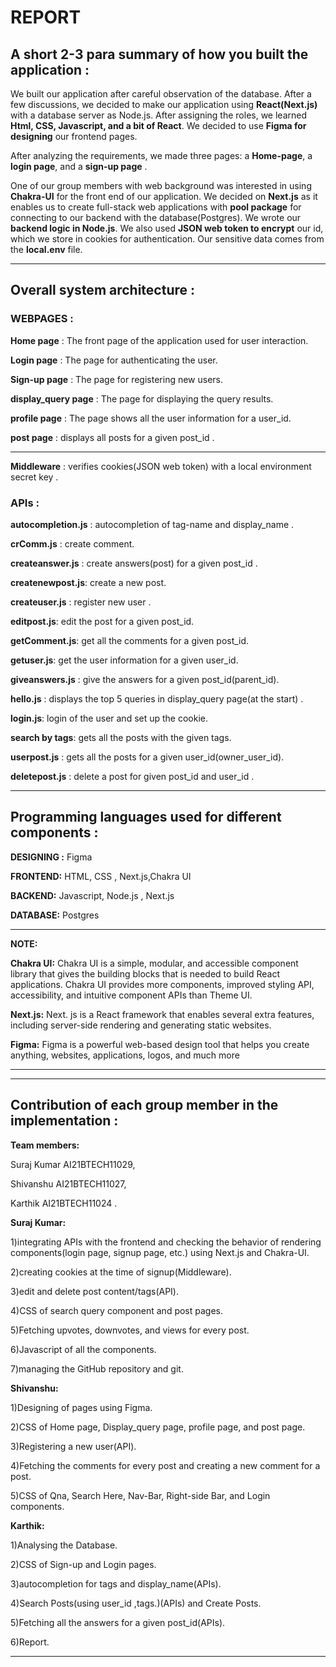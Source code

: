# REPORT 

## A short 2-3 para summary of how you built the application :

We built our application after careful observation of the database. After a few discussions, we decided to make our application using **React(Next.js)** with a database server as Node.js. After assigning the roles, we learned **Html, CSS, Javascript, and a bit of React**. We decided to use **Figma for designing** our frontend pages.

After analyzing the requirements, we made three pages: a **Home-page**, a **login page**, and a **sign-up page** .

One of our group members with web background was interested in using **Chakra-UI** for the front end of our application. We decided on **Next.js** as it enables us to create full-stack web applications with **pool package** for connecting to our backend with the database(Postgres). We wrote our **backend logic in Node.js**. We also used **JSON web token to encrypt** our id, which we store in cookies for authentication. Our sensitive data comes from the **local.env** file.

---

## Overall system architecture :

### WEBPAGES :

**Home page** : The front page of the application used for user interaction.

**Login page** : The page for authenticating the user.

**Sign-up page** : The page for registering new users.

**display_query page** : The page for displaying the query results.

**profile page** : The page shows all the user information for a user_id.

**post page** : displays all posts for a given post_id .

---

**Middleware** : verifies cookies(JSON web token) with a local environment secret key .

### APIs :

**autocompletion.js** : autocompletion of tag-name and display_name .

**crComm.js** : create comment.

**createanswer.js**   : create answers(post) for a given post_id .

**createnewpost.js**: create a new post.

**createuser.js** : register new user .

**editpost.js**: edit the post for a given post_id.

**getComment.js**: get all the comments for a given post_id.

**getuser.js**: get the user information for a given user_id.

**giveanswers.js** : give the answers for a given post_id(parent_id).

**hello.js** : displays the top 5 queries in display_query page(at the start) .

**login.js**: login of the user and set up the cookie.

**search by tags**: gets all the posts with the given tags.

**userpost.js** : gets all the posts for a given user_id(owner_user_id).

**deletepost.js** : delete a post for given post_id and user_id .



---
## Programming languages used for different components :

**DESIGNING :** Figma

**FRONTEND:** HTML, CSS , Next.js,Chakra UI

**BACKEND:** Javascript, Node.js , Next.js

**DATABASE:** Postgres

---

**NOTE:**

**Chakra UI:** Chakra UI is a simple, modular, and accessible component library that gives the building blocks that is needed to build React applications. Chakra UI provides more components, improved styling API, accessibility, and intuitive component APIs than Theme UI. 

**Next.js:** Next. js is a React framework that enables several extra features, including server-side rendering and generating static websites.

**Figma:** Figma is a powerful web-based design tool that helps you create anything, websites, applications, logos, and much more

---

---

## Contribution of each group member in the implementation :

**Team members:** 

Suraj Kumar AI21BTECH11029, 

Shivanshu AI21BTECH11027,

Karthik AI21BTECH11024 .

**Suraj Kumar:** 

1)integrating APIs with the frontend and checking the behavior of rendering components(login page, signup page, etc.) using Next.js and Chakra-UI.

2)creating cookies at the time of signup(Middleware).

3)edit and delete post content/tags(API).

4)CSS of search query component and post pages.

5)Fetching upvotes, downvotes, and views for every post.

6)Javascript of all the components.

7)managing the GitHub repository and git.

**Shivanshu:** 

1)Designing of pages using Figma.

2)CSS of Home page, Display_query page, profile page, and post page.

3)Registering a new user(API).

4)Fetching the comments for every post and creating a new comment for a post.

5)CSS of Qna, Search Here, Nav-Bar, Right-side Bar, and Login components.

**Karthik:**

1)Analysing the Database.

2)CSS of Sign-up and Login pages.

3)autocompletion for tags and display_name(APIs).

4)Search Posts(using user_id ,tags.)(APIs) and Create Posts.

5)Fetching all the answers for a given post_id(APIs).

6)Report.

---

